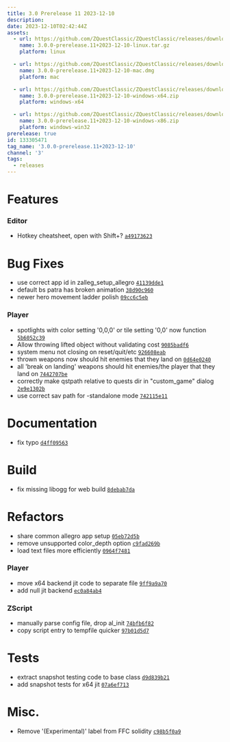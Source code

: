 ```yaml
---
title: 3.0 Prerelease 11 2023-12-10
description: 
date: 2023-12-10T02:42:44Z
assets: 
  - url: https://github.com/ZQuestClassic/ZQuestClassic/releases/download/3.0.0-prerelease.11%2B2023-12-10/3.0.0-prerelease.11%2B2023-12-10-linux.tar.gz
    name: 3.0.0-prerelease.11+2023-12-10-linux.tar.gz
    platform: linux

  - url: https://github.com/ZQuestClassic/ZQuestClassic/releases/download/3.0.0-prerelease.11%2B2023-12-10/3.0.0-prerelease.11%2B2023-12-10-mac.dmg
    name: 3.0.0-prerelease.11+2023-12-10-mac.dmg
    platform: mac

  - url: https://github.com/ZQuestClassic/ZQuestClassic/releases/download/3.0.0-prerelease.11%2B2023-12-10/3.0.0-prerelease.11%2B2023-12-10-windows-x64.zip
    name: 3.0.0-prerelease.11+2023-12-10-windows-x64.zip
    platform: windows-x64

  - url: https://github.com/ZQuestClassic/ZQuestClassic/releases/download/3.0.0-prerelease.11%2B2023-12-10/3.0.0-prerelease.11%2B2023-12-10-windows-x86.zip
    name: 3.0.0-prerelease.11+2023-12-10-windows-x86.zip
    platform: windows-win32
prerelease: true
id: 133305471
tag_name: '3.0.0-prerelease.11+2023-12-10'
channel: '3'
tags:
  - releases
---
```





# Features

### Editor

- Hotkey cheatsheet, open with Shift+? [`a49173623`](https://github.com/ZQuestClassic/ZQuestClassic/commit/a491736232afcf92bc3f44965011a152653d92c9)

# Bug Fixes

- use correct app id in zalleg_setup_allegro [`41139dde1`](https://github.com/ZQuestClassic/ZQuestClassic/commit/41139dde14d5cfa964c555695f478feb320c9dd0)
- default bs patra has broken animation [`38d90c960`](https://github.com/ZQuestClassic/ZQuestClassic/commit/38d90c960d7b7ba0448a342ed4b668979bf9f45d)
- newer hero movement ladder polish [`09cc6c5eb`](https://github.com/ZQuestClassic/ZQuestClassic/commit/09cc6c5eb256e412b8414b9b01d825f264a8c636)

### Player

- spotlights with color setting '0,0,0' or tile setting '0,0' now function [`5b6052c39`](https://github.com/ZQuestClassic/ZQuestClassic/commit/5b6052c39800ccce88f9934a5da3a9bf3c571c54)
- Allow throwing lifted object without validating cost [`9085badf6`](https://github.com/ZQuestClassic/ZQuestClassic/commit/9085badf63d7bdd59280ef8ed1dda3a1912b0d54)
- system menu not closing on reset/quit/etc [`926608eab`](https://github.com/ZQuestClassic/ZQuestClassic/commit/926608eab8dda913674590865558a348a3fa3efb)
- thrown weapons now should hit enemies that they land on [`0d64e0240`](https://github.com/ZQuestClassic/ZQuestClassic/commit/0d64e02400637bf10e6b541ff535515a92d2216c)
- all 'break on landing' weapons should hit enemies/the player that they land on [`7442707be`](https://github.com/ZQuestClassic/ZQuestClassic/commit/7442707beef59506d89fc67b97166242d2b45568)
- correctly make qstpath relative to quests dir in "custom_game" dialog [`2e9e1302b`](https://github.com/ZQuestClassic/ZQuestClassic/commit/2e9e1302bdb869ee95350588bf130f048011341f)
- use correct sav path for -standalone mode [`742115e11`](https://github.com/ZQuestClassic/ZQuestClassic/commit/742115e11333df188997ce1dcf962246d1047d36)

# Documentation

- fix typo [`d4ff09563`](https://github.com/ZQuestClassic/ZQuestClassic/commit/d4ff095634805dc43b9bb4eafe3bf23de2506b5b)

# Build

- fix missing libogg for web build [`8debab7da`](https://github.com/ZQuestClassic/ZQuestClassic/commit/8debab7daf559df21b52ea5c4db5fc887964c839)

# Refactors

- share common allegro app setup [`05eb72d5b`](https://github.com/ZQuestClassic/ZQuestClassic/commit/05eb72d5b6d872db2538d49edbb55c6c59663df3)
- remove unsupported color_depth option [`c9fad269b`](https://github.com/ZQuestClassic/ZQuestClassic/commit/c9fad269b5b1a0767669d916a98d1a1fdf46eff6)
- load text files more efficiently [`0964f7481`](https://github.com/ZQuestClassic/ZQuestClassic/commit/0964f74814cc42fb26e8e995180ded7ee2a94efe)

### Player

- move x64 backend jit code to separate file [`9ff9a9a70`](https://github.com/ZQuestClassic/ZQuestClassic/commit/9ff9a9a70357a859e037975e82fdf21c34911c1a)
- add null jit backend [`ec0a84ab4`](https://github.com/ZQuestClassic/ZQuestClassic/commit/ec0a84ab43e2d231f8065593309e49a8b6dcf675)

### ZScript

- manually parse config file, drop al_init [`74bfb6f82`](https://github.com/ZQuestClassic/ZQuestClassic/commit/74bfb6f823cdcad33134d830db8496a9525b28b5)
- copy script entry to tempfile quicker [`97b01d5d7`](https://github.com/ZQuestClassic/ZQuestClassic/commit/97b01d5d7c9e40d5092f75284fc0e1e050518dde)

# Tests

- extract snapshot testing code to base class [`d9d839b21`](https://github.com/ZQuestClassic/ZQuestClassic/commit/d9d839b21e695398b53ba433b07f225bca092b48)
- add snapshot tests for x64 jit [`07a6ef713`](https://github.com/ZQuestClassic/ZQuestClassic/commit/07a6ef7137ebc51d6618ec34e84e16c3b51984b0)

# Misc.

- Remove '(Experimental)' label from FFC solidity [`c98b5f0a9`](https://github.com/ZQuestClassic/ZQuestClassic/commit/c98b5f0a901dcf60fe4414f1b2c06507ed3b3238)
